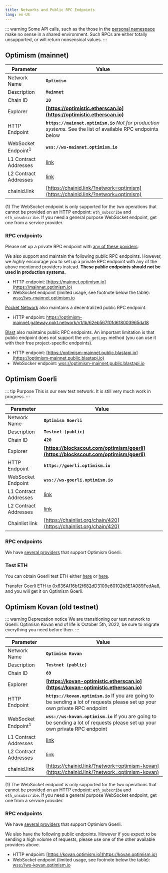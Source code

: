 ```yaml
---
title: Networks and Public RPC Endpoints
lang: en-US
---
```


::: warning
Some API calls, such as the those in the [personal namespace](https://geth.ethereum.org/docs/rpc/ns-personal) make no sense in a shared environment.
Such RPCs are either totally unsupported, or will return nonsensical values.
:::

## Optimism (mainnet)


| Parameter | Value |
| --------- | ----- |
| Network Name | **`Optimism`** |
| Description | **`Mainnet`** |
| Chain ID | **`10`** |
| Explorer | **[https://optimistic.etherscan.io](https://optimistic.etherscan.io)** |
| HTTP Endpoint | **`https://mainnet.optimism.io`** _Not for production systems._   See the list of available RPC endpoints below |
| WebSocket Endpoint<sup>1</sup> | **`wss://ws-mainnet.optimism.io`** 
| L1 Contract Addresses | [link](https://github.com/ethereum-optimism/optimism/tree/develop/packages/contracts/deployments/mainnet#layer-1-contracts) |
| L2 Contract Addresses | [link](https://github.com/ethereum-optimism/optimism/tree/develop/packages/contracts/deployments/mainnet#layer-2-contracts) |
| chainid.link | [https://chainid.link/?network=optimism](https://chainid.link/?network=optimism)

(1) The WebSocket endpoint is only supported for the two operations that cannot be provided on an HTTP endpoint: `eth_subscribe` and `eth_unsubscribe`. 
If you need a general purpose WebSocket endpoint, get one from a service provider.


### RPC endpoints

Please set up a private RPC endpoint with [any of these poviders](providers.md):


We also support and maintain the following public RPC endpoints. 
However, we _highly_ encourage you to set up a private RPC endpoint with any of the above mentioned providers instead. 
**These public endpoints should not be used in production systems.**
- HTTP endpoint: [https://mainnet.optimism.io](https://mainnet.optimism.io)
- WebSocket endpoint (limited usage, see footnote below the table): [wss://ws-mainnet.optimism.io](wss://ws-mainnet.optimism.io)

[Pocket Network](https://docs.pokt.network/home/) also maintains a decentralized public RPC endpoint.

- HTTP endpoint: https://optimism-mainnet.gateway.pokt.network/v1/lb/62eb567f0fd618003965da18

[Blast](https://blastapi.io/public-api/optimism) also maintains public RPC endpoints.
An important limitation is that public endpoint does not support the `eth_getLogs` method
(you can use it with their free project-specific endpoints).

- HTTP endpoint: [https://optimism-mainnet.public.blastapi.io](https://optimism-mainnet.public.blastapi.io)
- WebSocker endpoint: [wss://optimism-mainnet.public.blastapi.io](wss://optimism-mainnet.public.blastapi.io)


## Optimism Goerli

::: tip Purpose
This is our new test network.
It is still very much work in progress.
:::



| Parameter | Value |
| --------- | ----- |
| Network Name | **`Optimism Goerli`** |
| Description | **`Testnet (public)`** |
| Chain ID | **`420`** |
| Explorer | **[https://blockscout.com/optimism/goerli](https://blockscout.com/optimism/goerli)** |
| HTTP Endpoint | **`https://goerli.optimism.io`** |
| WebSocket Endpoint | **`wss://ws-goerli.optimism.io`** |
| L1 Contract Addresses | [link](https://github.com/ethereum-optimism/optimism/tree/develop/packages/contracts/deployments/goerli#layer-1-contracts) |
| L2 Contract Addresses | [link](https://github.com/ethereum-optimism/optimism/tree/develop/packages/contracts/deployments/goerli#layer-2-contracts) |
| Chainlist link | [https://chainlist.org/chain/420](https://chainlist.org/chain/420)

### RPC endpoints

We have [several providers](./providers.md) that support Optimism Goerli. 

### Test ETH

You can obtain Goerli test ETH either [here](https://goerlifaucet.com/) or [here](https://faucet.paradigm.xyz/).

Transfer Goerli ETH to [0x636Af16bf2f682dD3109e60102b8E1A089FedAa8](https://goerli.etherscan.io/address/0x636Af16bf2f682dD3109e60102b8E1A089FedAa8), and you will get it on Optimism Goerli.


## Optimism Kovan (old testnet)


::: warning Deprecation notice
We are transitioning our test network to Goerli. 
Optimism Kovan end of life is October 5th, 2022, be sure to migrate everything you need before then.
:::


| Parameter | Value |
| --------- | ----- |
| Network Name | **`Optimism Kovan`** |
| Description | **`Testnet (public)`** |
| Chain ID | **`69`** |
| Explorer | **[https://kovan-optimistic.etherscan.io](https://kovan-optimistic.etherscan.io)** |
| HTTP Endpoint | **`https://kovan.optimism.io`** If you are going to be sending a lot of requests please set up your own private RPC endpoint |
| WebSocket Endpoint<sup>1</sup> | **`wss://ws-kovan.optimism.io`** If you are going to be sending a lot of requests please set up your own private RPC endpoint |
| L1 Contract Addresses | [link](https://github.com/ethereum-optimism/optimism/tree/develop/packages/contracts/deployments/kovan#layer-1-contracts) |
| L2 Contract Addresses | [link](https://github.com/ethereum-optimism/optimism/tree/develop/packages/contracts/deployments/kovan#layer-2-contracts) |
| chainid.link | [https://chainid.link/?network=optimism-kovan](https://chainid.link/?network=optimism-kovan)

(1) The WebSocket endpoint is only supported for the two operations that cannot be provided on an HTTP endpoint: `eth_subscribe` and `eth_unsubscribe`. 
If you need a general purpose WebSocket endpoint, get one from a service provider.

### RPC endpoints

We have [several providers](./providers.md) that support Optimism Goerli. 

We also have the following public endpoints. However if you expect to be sending a high volume of requests, please use one of the other available providers above.
- HTTP endpoint: [https://kovan.optimism.io](https://kovan.optimism.io)
- WebSocket endpoint (limited usage, see footnote below the table): [wss://ws-kovan.optimism.io](wss://ws-kovan.optimism.io)
